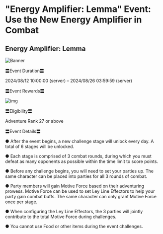 # "Energy Amplifier: Lemma" Event: Use the New Energy Amplifier in Combat
## Energy Amplifier: Lemma
![Banner](https://sdk.hoyoverse.com/upload/ann/2024/07/19/345272d721d1305c0a5d6b71220645fc_4389443216382562271.jpg)

〓Event Duration〓

2024/08/12 10:00:00 (server) – 2024/08/26 03:59:59 (server)

〓Event Rewards〓

![img](https://sdk.hoyoverse.com/upload/ann/2024/06/20/f058eaed7f237439f54cd5c8a1dd88b1_5936126086101857250.png)

〓Eligibility〓

Adventure Rank 27 or above

〓Event Details〓

● After the event begins, a new challenge stage will unlock every day. A total of 6 stages will be unlocked.

● Each stage is comprised of 3 combat rounds, during which you must defeat as many opponents as possible within the time limit to score points.

● Before any challenge begins, you will need to set your parties up. The same character can be placed into parties for all 3 rounds of combat.

● Party members will gain Motive Force based on their adventuring prowess. Motive Force can be used to set Ley Line Effectors to help your party gain combat buffs. The same character can only grant Motive Force once per stage.

● When configuring the Ley Line Effectors, the 3 parties will jointly contribute to the total Motive Force during challenges.

● You cannot use Food or other items during the event challenges.
